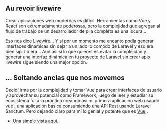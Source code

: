 
 

## Au revoir livewire

Crear aplicaciones web modernas es difícil. Herramientas como Vue y React son extremadamente poderosas, pero la complejidad que agregan al flujo de trabajo de un desarrollador de pila completa es una locura...

Eso nos dice [Livewire](https://laravel-livewire.com/)...
Y si por un momento me encanto podía generar  interfaces dinámicas sin dejar a un lado lo comodo de Laravel y eso era bien sip. Lo era...
Aun asi si lo que quieres es evitar la complejidad y generar una interfaz dinámica en tu proyecto de Laravel sin crear apis livewire sigue siendo una mejor opción.

## ... Soltando anclas que nos movemos

Decidí irme por la complejidad y tomar Vue para crear interfaces de usuario y aprovechar su potencial como Framework, luego de leer y estudiar su ecosistema fui a la práctica creando así mi primera aplicación web usando vue , una aplicacion básica consumiendo una API Rest usando Laravel Sanctum. Pero dejando claro para mí lo genial y potente  que es [Vue](https://vuejs.org/) .

- [Una simple vista aqui](https://vue-blog-laravel.netlify.app).
